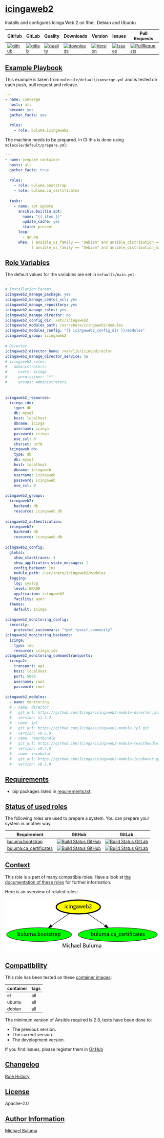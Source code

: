 # [icingaweb2](#icingaweb2)

Installs and configures Icinga Web 2 on Rhel, Debian and Ubuntu

|GitHub|GitLab|Quality|Downloads|Version|Issues|Pull Requests|
|------|------|-------|---------|-------|------|-------------|
|[![github](https://github.com/buluma/ansible-role-icingaweb2/workflows/Ansible%20Molecule/badge.svg)](https://github.com/buluma/ansible-role-icingaweb2/actions)|[![gitlab](https://gitlab.com/buluma/ansible-role-icingaweb2/badges/master/pipeline.svg)](https://gitlab.com/buluma/ansible-role-icingaweb2)|[![quality](https://img.shields.io/ansible/quality/58626)](https://galaxy.ansible.com/buluma/icingaweb2)|[![downloads](https://img.shields.io/ansible/role/d/58626)](https://galaxy.ansible.com/buluma/icingaweb2)|[![Version](https://img.shields.io/github/release/buluma/ansible-role-icingaweb2.svg)](https://github.com/buluma/ansible-role-icingaweb2/releases/)|[![Issues](https://img.shields.io/github/issues/buluma/ansible-role-icingaweb2.svg)](https://github.com/buluma/ansible-role-icingaweb2/issues/)|[![PullRequests](https://img.shields.io/github/issues-pr-closed-raw/buluma/ansible-role-icingaweb2.svg)](https://github.com/buluma/ansible-role-icingaweb2/pulls/)|

## [Example Playbook](#example-playbook)

This example is taken from `molecule/default/converge.yml` and is tested on each push, pull request and release.
```yaml
---
- name: converge
  hosts: all
  become: yes
  gather_facts: yes

  roles:
    - role: buluma.icingaweb2
```

The machine needs to be prepared. In CI this is done using `molecule/default/prepare.yml`:
```yaml
---
- name: prepare container
  hosts: all
  gather_facts: true

  roles:
    - role: buluma.bootstrap
    - role: buluma.ca_certificates

  tasks:
    - name: apt update
      ansible.builtin.apt:
        name: "{{ item }}"
        update_cache: yes
        state: present
      loop:
        - gnupg
      when: ( ansible_os_family == "Debian" and ansible_distribution == "Ubuntu" and ansible_distribution_major_version == "18" ) or
            ( ansible_os_family == "Debian" and ansible_distribution_major_version == "10" )
```


## [Role Variables](#role-variables)

The default values for the variables are set in `defaults/main.yml`:
```yaml
---
# Installation Params
icingaweb2_manage_package: yes
icingaweb2_manage_centos_scl: yes
icingaweb2_manage_repository: yes
icingaweb2_manage_roles: yes
icingaweb2_manage_director: no
icingaweb2_config_dir: /etc/icingaweb2
icingaweb2_modules_path: /usr/share/icingaweb2/modules
icingaweb2_modules_config: "{{ icingaweb2_config_dir }}/modules"
icingaweb2_group: icingaweb2

# Director
icingaweb2_director_home: /var/lib/icingadirector
icingaweb2_manage_director_service: no
# icingaweb2_roles:
#   administrators:
#     users: icinga
#     permissions: "*"
#     groups: Administrators


icingaweb2_resources:
  icinga_ido:
    type: db
    db: mysql
    host: localhost
    dbname: icinga
    username: icinga
    password: icinga
    use_ssl: 0
    charset: utf8
  icingaweb_db:
    type: db
    db: mysql
    host: localhost
    dbname: icingaweb
    username: icingaweb
    password: icingaweb
    use_ssl: 0

icingaweb2_groups:
  icingaweb2:
    backend: db
    resource: icingaweb_db

icingaweb2_authentication:
  icingaweb2:
    backend: db
    resource: icingaweb_db

icingaweb2_config:
  global:
    show_stacktraces: 1
    show_application_state_messages: 1
    config_backend: ini
    module_path: /usr/share/icingaweb2/modules
  logging:
    log: syslog
    level: ERROR
    application: icingaweb2
    facility: user
  themes:
    default: Icinga

icingaweb2_monitoring_config:
  security:
    protected_customvars: "*pw*,*pass*,community"
icingaweb2_monitoring_backends:
  icinga:
    type: ido
    resource: icinga_ido
icingaweb2_monitoring_commandtransports:
  icinga2:
    transport: api
    host: localhost
    port: 5665
    username: root
    password: root

icingaweb2_modules:
  - name: monitoring
  # - name: director
  #   git_url: https://github.com/Icinga/icingaweb2-module-director.git
  #   version: v1.7.2
  # - name: ipl
  #   git_url: https://github.com/Icinga/icingaweb2-module-ipl.git
  #   version: v0.5.0
  # - name: reactbundle
  #   git_url: https://github.com/Icinga/icingaweb2-module-reactbundle.git
  #   version: v0.7.0
  # - name: incubator
  #   git_url: https://github.com/Icinga/icingaweb2-module-incubator.git
  #   version: v0.5.0
```

## [Requirements](#requirements)

- pip packages listed in [requirements.txt](https://github.com/buluma/ansible-role-icingaweb2/blob/main/requirements.txt).

## [Status of used roles](#status-of-requirements)

The following roles are used to prepare a system. You can prepare your system in another way.

| Requirement | GitHub | GitLab |
|-------------|--------|--------|
|[buluma.bootstrap](https://galaxy.ansible.com/buluma/bootstrap)|[![Build Status GitHub](https://github.com/buluma/ansible-role-bootstrap/workflows/Ansible%20Molecule/badge.svg)](https://github.com/buluma/ansible-role-bootstrap/actions)|[![Build Status GitLab ](https://gitlab.com/buluma/ansible-role-bootstrap/badges/main/pipeline.svg)](https://gitlab.com/buluma/ansible-role-bootstrap)|
|[buluma.ca_certificates](https://galaxy.ansible.com/buluma/ca_certificates)|[![Build Status GitHub](https://github.com/buluma/ansible-role-ca_certificates/workflows/Ansible%20Molecule/badge.svg)](https://github.com/buluma/ansible-role-ca_certificates/actions)|[![Build Status GitLab ](https://gitlab.com/buluma/ansible-role-ca_certificates/badges/main/pipeline.svg)](https://gitlab.com/buluma/ansible-role-ca_certificates)|

## [Context](#context)

This role is a part of many compatible roles. Have a look at [the documentation of these roles](https://buluma.github.io/) for further information.

Here is an overview of related roles:

![dependencies](https://raw.githubusercontent.com/buluma/ansible-role-icingaweb2/png/requirements.png "Dependencies")

## [Compatibility](#compatibility)

This role has been tested on these [container images](https://hub.docker.com/u/buluma):

|container|tags|
|---------|----|
|el|all|
|ubuntu|all|
|debian|all|

The minimum version of Ansible required is 2.8, tests have been done to:

- The previous version.
- The current version.
- The development version.



If you find issues, please register them in [GitHub](https://github.com/buluma/ansible-role-icingaweb2/issues)

## [Changelog](#changelog)

[Role History](https://github.com/buluma/ansible-role-icingaweb2/blob/master/CHANGELOG.md)

## [License](#license)

Apache-2.0

## [Author Information](#author-information)

[Michael Buluma](https://buluma.github.io/)

